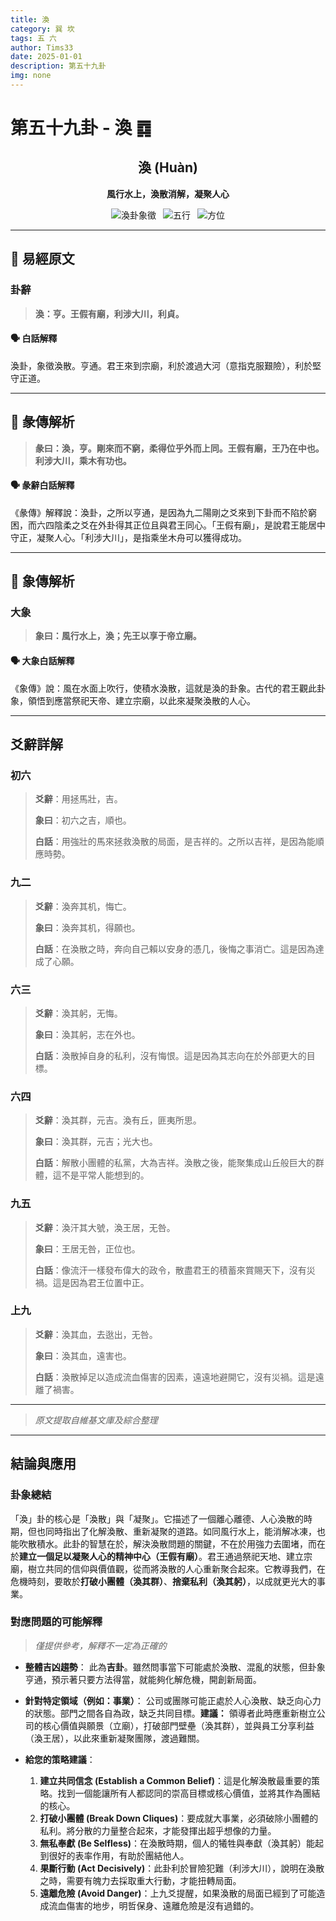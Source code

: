 ```yaml
---
title: 渙
category: 巽 坎
tags: 五 六
author: Tims33
date: 2025-01-01
description: 第五十九卦
img: none
---
```


# 第五十九卦 - 渙 ䷺

<div align="center">

## 渙 (Huàn)
**風行水上，渙散消解，凝聚人心**

</div>

<div align="center">

![渙卦象徵](https://img.shields.io/badge/卦象-渙-gray?style=for-the-badge)&ensp;
![五行](https://img.shields.io/badge/五行-上木下水-brightgreen?style=for-the-badge)&ensp;
![方位](https://img.shields.io/badge/方位-東南｜北-lightblue?style=for-the-badge)

</div>

---

## 📜 易經原文

### 卦辭

> **渙：亨。王假有廟，利涉大川，利貞。**

#### 🗣️ 白話解釋
渙卦，象徵渙散。亨通。君王來到宗廟，利於渡過大河（意指克服艱險），利於堅守正道。

---

## 📖 彖傳解析

> **彖曰：渙，亨。剛來而不窮，柔得位乎外而上同。王假有廟，王乃在中也。利涉大川，乘木有功也。**

#### 🗣️ 彖辭白話解釋
《彖傳》解釋說：渙卦，之所以亨通，是因為九二陽剛之爻來到下卦而不陷於窮困，而六四陰柔之爻在外卦得其正位且與君王同心。「王假有廟」，是說君王能居中守正，凝聚人心。「利涉大川」，是指乘坐木舟可以獲得成功。

---

## 🎯 象傳解析

### 大象

> **象曰：風行水上，渙；先王以享于帝立廟。**

#### 🗣️ 大象白話解釋
《象傳》說：風在水面上吹行，使積水渙散，這就是渙的卦象。古代的君王觀此卦象，領悟到應當祭祀天帝、建立宗廟，以此來凝聚渙散的人心。

---

## 爻辭詳解

### 初六

> **爻辭**：用拯馬壯，吉。
>
> **象曰**：初六之吉，順也。
>
> **白話**：用強壯的馬來拯救渙散的局面，是吉祥的。之所以吉祥，是因為能順應時勢。

### 九二

> **爻辭**：渙奔其机，悔亡。
>
> **象曰**：渙奔其机，得願也。
>
> **白話**：在渙散之時，奔向自己賴以安身的憑几，後悔之事消亡。這是因為達成了心願。

### 六三

> **爻辭**：渙其躬，无悔。
>
> **象曰**：渙其躬，志在外也。
>
> **白話**：渙散掉自身的私利，沒有悔恨。這是因為其志向在於外部更大的目標。

### 六四

> **爻辭**：渙其群，元吉。渙有丘，匪夷所思。
>
> **象曰**：渙其群，元吉；光大也。
>
> **白話**：解散小團體的私黨，大為吉祥。渙散之後，能聚集成山丘般巨大的群體，這不是平常人能想到的。

### 九五

> **爻辭**：渙汗其大號，渙王居，无咎。
>
> **象曰**：王居无咎，正位也。
>
> **白話**：像流汗一樣發布偉大的政令，散盡君王的積蓄來賞賜天下，沒有災禍。這是因為君王位置中正。

### 上九

> **爻辭**：渙其血，去逖出，无咎。
>
> **象曰**：渙其血，遠害也。
>
> **白話**：渙散掉足以造成流血傷害的因素，遠遠地避開它，沒有災禍。這是遠離了禍害。

---
> *原文提取自維基文庫及綜合整理*
---

## 結論與應用

### 卦象總結
「渙」卦的核心是「渙散」與「凝聚」。它描述了一個離心離德、人心渙散的時期，但也同時指出了化解渙散、重新凝聚的道路。如同風行水上，能消解冰凍，也能吹散積水。此卦的智慧在於，解決渙散問題的關鍵，不在於用強力去圍堵，而在於**建立一個足以凝聚人心的精神中心（王假有廟）**。君王通過祭祀天地、建立宗廟，樹立共同的信仰與價值觀，從而將渙散的人心重新聚合起來。它教導我們，在危機時刻，要敢於**打破小團體（渙其群）**、**捨棄私利（渙其躬）**，以成就更光大的事業。

### 對應問題的可能解釋
> *僅提供參考，解釋不一定為正確的*

* **整體吉凶趨勢**：
    此為**吉卦**。雖然問事當下可能處於渙散、混亂的狀態，但卦象亨通，預示著只要方法得當，就能夠化解危機，開創新局面。

* **針對特定領域（例如：事業）**：
    公司或團隊可能正處於人心渙散、缺乏向心力的狀態。部門之間各自為政，缺乏共同目標。**建議：** 領導者此時應重新樹立公司的核心價值與願景（立廟），打破部門壁壘（渙其群），並與員工分享利益（渙王居），以此來重新凝聚團隊，渡過難關。

* **給您的策略建議**：
    1.  **建立共同信念 (Establish a Common Belief)**：這是化解渙散最重要的策略。找到一個能讓所有人都認同的崇高目標或核心價值，並將其作為團結的核心。
    2.  **打破小團體 (Break Down Cliques)**：要成就大事業，必須破除小團體的私利。將分散的力量整合起來，才能發揮出超乎想像的力量。
    3.  **無私奉獻 (Be Selfless)**：在渙散時期，個人的犧牲與奉獻（渙其躬）能起到很好的表率作用，有助於團結他人。
    4.  **果斷行動 (Act Decisively)**：此卦利於冒險犯難（利涉大川），說明在渙散之時，需要有魄力去採取重大行動，才能扭轉局面。
    5.  **遠離危險 (Avoid Danger)**：上九爻提醒，如果渙散的局面已經到了可能造成流血傷害的地步，明哲保身、遠離危險是沒有過錯的。